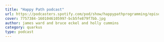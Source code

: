 ```yaml
---
title: "Happy Path podcast"
url: https://podcasters.spotify.com/pod/show/happypathprogramming/episodes/77-Quarkus-and-Microservices-with-Holly-Cummins-e212gaa/a-a66th96
cover: 7757384-1601046105997-bcb5fe879f7bb.jpg
author: james ward and bruce eckel and holly cummins
category: quarkus
type: podcast
---
```


